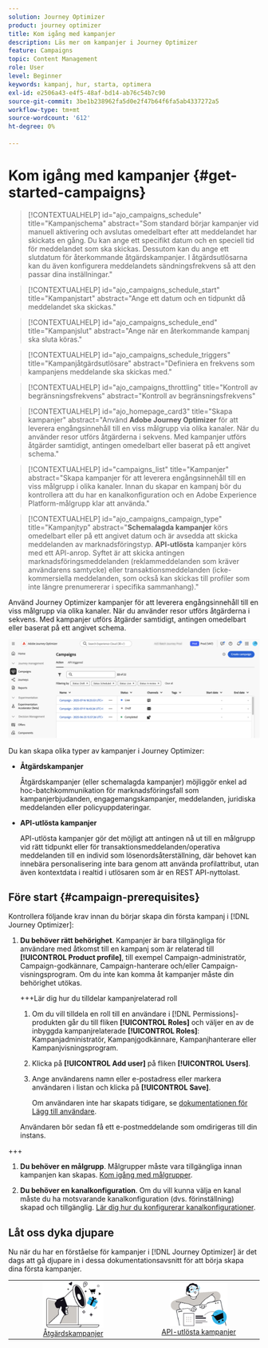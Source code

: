 ```yaml
---
solution: Journey Optimizer
product: journey optimizer
title: Kom igång med kampanjer
description: Läs mer om kampanjer i Journey Optimizer
feature: Campaigns
topic: Content Management
role: User
level: Beginner
keywords: kampanj, hur, starta, optimera
exl-id: e2506a43-e4f5-48af-bd14-ab76c54b7c90
source-git-commit: 3be1b238962fa5d0e2f47b64f6fa5ab4337272a5
workflow-type: tm+mt
source-wordcount: '612'
ht-degree: 0%

---
```


# Kom igång med kampanjer {#get-started-campaigns}

>[!CONTEXTUALHELP]
>id="ajo_campaigns_schedule"
>title="Kampanjschema"
>abstract="Som standard börjar kampanjer vid manuell aktivering och avslutas omedelbart efter att meddelandet har skickats en gång. Du kan ange ett specifikt datum och en speciell tid för meddelandet som ska skickas. Dessutom kan du ange ett slutdatum för återkommande åtgärdskampanjer. I åtgärdsutlösarna kan du även konfigurera meddelandets sändningsfrekvens så att den passar dina inställningar."

>[!CONTEXTUALHELP]
>id="ajo_campaigns_schedule_start"
>title="Kampanjstart"
>abstract="Ange ett datum och en tidpunkt då meddelandet ska skickas."

>[!CONTEXTUALHELP]
>id="ajo_campaigns_schedule_end"
>title="Kampanjslut"
>abstract="Ange när en återkommande kampanj ska sluta köras."

>[!CONTEXTUALHELP]
>id="ajo_campaigns_schedule_triggers"
>title="Kampanjåtgärdsutlösare"
>abstract="Definiera en frekvens som kampanjens meddelande ska skickas med."

>[!CONTEXTUALHELP]
>id="ajo_campaigns_throttling"
>title="Kontroll av begränsningsfrekvens"
>abstract="Kontroll av begränsningsfrekvens"

>[!CONTEXTUALHELP]
>id="ajo_homepage_card3"
>title="Skapa kampanjer"
>abstract="Använd **Adobe Journey Optimizer** för att leverera engångsinnehåll till en viss målgrupp via olika kanaler. När du använder resor utförs åtgärderna i sekvens. Med kampanjer utförs åtgärder samtidigt, antingen omedelbart eller baserat på ett angivet schema."

>[!CONTEXTUALHELP]
>id="campaigns_list"
>title="Kampanjer"
>abstract="Skapa kampanjer för att leverera engångsinnehåll till en viss målgrupp i olika kanaler. Innan du skapar en kampanj bör du kontrollera att du har en kanalkonfiguration och en Adobe Experience Platform-målgrupp klar att använda."

>[!CONTEXTUALHELP]
>id="ajo_campaigns_campaign_type"
>title="Kampanjtyp"
>abstract="**Schemalagda kampanjer** körs omedelbart eller på ett angivet datum och är avsedda att skicka meddelanden av marknadsföringstyp. **API-utlösta** kampanjer körs med ett API-anrop. Syftet är att skicka antingen marknadsföringsmeddelanden (reklammeddelanden som kräver användarens samtycke) eller transaktionsmeddelanden (icke-kommersiella meddelanden, som också kan skickas till profiler som inte längre prenumererar i specifika sammanhang)."

Använd Journey Optimizer kampanjer för att leverera engångsinnehåll till en viss målgrupp via olika kanaler. När du använder resor utförs åtgärderna i sekvens. Med kampanjer utförs åtgärder samtidigt, antingen omedelbart eller baserat på ett angivet schema.

![](assets/gs-campaigns.png)

Du kan skapa olika typer av kampanjer i Journey Optimizer:

* **Åtgärdskampanjer**

  Åtgärdskampanjer (eller schemalagda kampanjer) möjliggör enkel ad hoc-batchkommunikation för marknadsföringsfall som kampanjerbjudanden, engagemangskampanjer, meddelanden, juridiska meddelanden eller policyuppdateringar.

* **API-utlösta kampanjer**

  API-utlösta kampanjer gör det möjligt att antingen nå ut till en målgrupp vid rätt tidpunkt eller för transaktionsmeddelanden/operativa meddelanden till en individ som lösenordsåterställning, där behovet kan innebära personalisering inte bara genom att använda profilattribut, utan även kontextdata i realtid i utlösaren som är en REST API-nyttolast.

<!--* **Orchestrated campaigns**

    Campaign Orchestration in Adobe Journey Optimizer powers sophisticated, brand-initiated marketing campaigns across channels, helping you drive engagement, revenue, and customer loyalty at scale.

    While cross-channel marketing is essential, Orchestrated campaigns make it seamless. With a visual, drag-and-drop interface, you can design and automate complex marketing workflows, from segmentation to message delivery, across multiple channels. Everything happens in one intuitive environment, built for speed, control, and efficiency.-->

## Före start {#campaign-prerequisites}

Kontrollera följande krav innan du börjar skapa din första kampanj i [!DNL Journey Optimizer]:

1. **Du behöver rätt behörighet**. Kampanjer är bara tillgängliga för användare med åtkomst till en kampanj som är relaterad till **[!UICONTROL Product profile]**, till exempel Campaign-administratör, Campaign-godkännare, Campaign-hanterare och/eller Campaign-visningsprogram. Om du inte kan komma åt kampanjer måste din behörighet utökas.

   +++Lär dig hur du tilldelar kampanjrelaterad roll

   1. Om du vill tilldela en roll till en användare i [!DNL Permissions]-produkten går du till fliken **[!UICONTROL Roles]** och väljer en av de inbyggda kampanjrelaterade **[!UICONTROL Roles]**: Kampanjadministratör, Kampanjgodkännare, Kampanjhanterare eller Kampanjvisningsprogram.

   1. Klicka på **[!UICONTROL Add user]** på fliken **[!UICONTROL Users]**.

   1. Ange användarens namn eller e-postadress eller markera användaren i listan och klicka på **[!UICONTROL Save]**.

      Om användaren inte har skapats tidigare, se [dokumentationen för Lägg till användare](https://experienceleague.adobe.com/en/docs/experience-platform/access-control/ui/users).

   Användaren bör sedan få ett e-postmeddelande som omdirigeras till din instans.

+++

1. **Du behöver en målgrupp**. Målgrupper måste vara tillgängliga innan kampanjen kan skapas. [Kom igång med målgrupper](../audience/about-audiences.md).

1. **Du behöver en kanalkonfiguration**. Om du vill kunna välja en kanal måste du ha motsvarande kanalkonfiguration (dvs. förinställning) skapad och tillgänglig. [Lär dig hur du konfigurerar kanalkonfigurationer](../configuration/channel-surfaces.md).

## Låt oss dyka djupare

Nu när du har en förståelse för kampanjer i [!DNL Journey Optimizer] är det dags att gå djupare in i dessa dokumentationsavsnitt för att börja skapa dina första kampanjer.

<table style="table-layout:fixed"><tr style="border: 0; text-align: center;">
<td><a href="create-campaign.md"><img alt="åtgärdskampanjer" src="assets/do-not-localize/gs-action-campaign.png" width="50%"></a><br/><a href="create-campaign.md">Åtgärdskampanjer</a></td>
<td><a href="api-triggered-campaigns.md"><img alt="sms" src="assets/do-not-localize/gs-api-triggered-campaign.png" width="50%"></a><br/><a href="api-triggered-campaigns.md">API-utlösta kampanjer</a></td>
</tr></table>

<!--
<table style="table-layout:fixed"><tr style="border: 0; text-align: center;">
<td><a href="create-campaign.md"><img alt="action campaigns" src="assets/do-not-localize/gs-action-campaign.png"></a><br/><a href="create-campaign.md">Action campaigns</a></td>
<td><a href="api-triggered-campaigns.md"><img alt="sms" src="assets/do-not-localize/gs-api-triggered-campaign.png"></a><br/><a href="api-triggered-campaigns.md">API triggered campaigns</a></td>
<td><a href="../orchestrated/gs-orchestrated-campaigns.md"><img alt="push" src="assets/do-not-localize/gs-orchestrated-campaign.png"></a><a href="../orchestrated/gs-orchestrated-campaigns.md">Orchestrated campaigns</a></td>
</tr></table>-->
